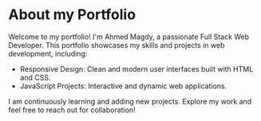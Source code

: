 # About my Portfolio

Welcome to my portfolio! I'm Ahmed Magdy, a passionate Full Stack Web Developer. This portfolio showcases my skills and projects in web development, including:

- Responsive Design: Clean and modern user interfaces built with HTML and CSS.
- JavaScript Projects: Interactive and dynamic web applications.

I am continuously learning and adding new projects. Explore my work and feel free to reach out for collaboration!
